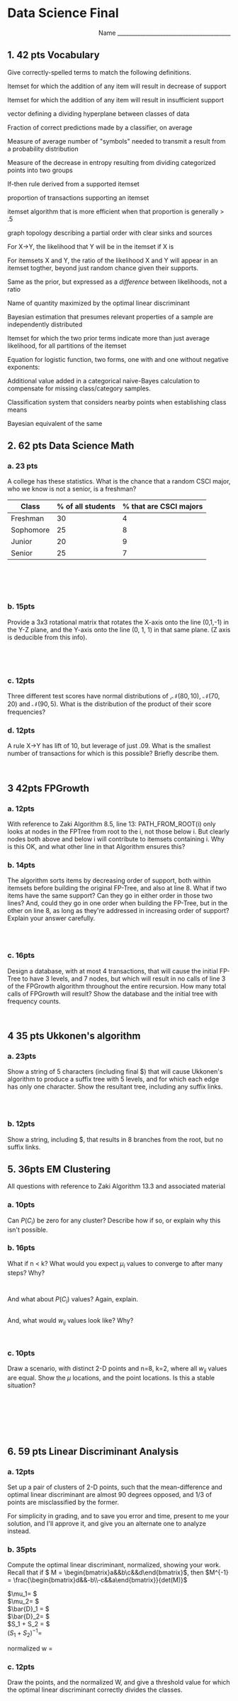 # Data Science Final
<div style="text-align: right">Name ________________________________________</div>

## 1. 42 pts Vocabulary
Give correctly-spelled terms to match the following definitions.

Itemset for which the addition of any item will result in decrease of support 

Itemset for which the addition of any item will result in insufficient support 

vector defining a dividing hyperplane between classes of data 

Fraction of correct predictions made by a classifier, on average 

Measure of average number of "symbols" needed to transmit a result from a probability distribution 

Measure of the decrease in entropy resulting from dividing categorized points into two groups 

If-then rule derived from a supported itemset


proportion of transactions supporting an itemset 

itemset algorithm that is more efficient when that proportion is generally > .5


graph topology describing a partial order with clear sinks and sources 

For X->Y, the likelihood that Y will be in the itemset if X is 

For itemsets X and Y, the ratio of the likelihood X and Y will appear in an itemset togther, beyond just random chance given their supports.

Same as the prior, but expressed as a *difference* between likelihoods, not a ratio 

Name of quantity maximized by the optimal linear discriminant 

Bayesian estimation that presumes relevant properties of a sample are independently distributed 

Itemset for which the two prior terms indicate more than just average likelihood, for all partitions of the itemset 

Equation for logistic function, two forms, one with and one without negative exponents: 

Additional value added in a categorical naive-Bayes calculation to compensate for missing class/category samples. 

Classification system that considers nearby points when establishing class means 

Bayesian equivalent of the same 

## 2. 62 pts Data Science Math
### a. 23 pts
A college has these statistics.  What is the chance that a random CSCI major, who we know is not a senior, is a freshman?

|Class | % of all students | % that are CSCI majors |
|--------------|-----------|------------|
| Freshman     | 30    | 4       |
| Sophomore   | 25  | 8       |
| Junior    | 20  | 9       |
| Senior     | 25  | 7       |

```





```

### b. 15pts 
Provide a 3x3 rotational matrix that rotates the X-axis onto the line (0,1,-1) in the Y-Z plane, and the Y-axis onto the line (0, 1, 1) in that same plane.  (Z axis is deducible from this info).
```




```
### c. 12pts
Three different test scores have normal distributions of ,$\mathcal{N}(80, 10)$,
$\mathcal{N}(70, 20)$ and $\mathcal{N}(90, 5)$.  What is the distribution of the
product of their score frequencies? 

### d. 12pts
A rule X->Y has lift of 10, but leverage of just .09.  What is the smallest number of transactions for which is this possible?  Briefly describe them.  
```


```
## 3 42pts FPGrowth

### a. 12pts
With reference to Zaki Algorithm 8.5, line 13:  PATH_FROM_ROOT(i) only looks at nodes
in the FPTree from root to the i, not those below i.  But clearly nodes both
above and below i will contribute to itemsets containing i.  Why is this OK, and what
other line in that Algorithm ensures this?  

### b. 14pts
The algorithm sorts items by decreasing order of support, both within itemsets before building the original FP-Tree, and also at line 8.  What if two items have the same support?  Can they go in either order in those two lines?  And, could they go in one order when building the FP-Tree, but in the other on line 8, as long as they're addressed in increasing order of support?  Explain your answer carefully.  
```



```
### c. 16pts
Design a database, with at most 4 transactions, that will cause the initial FP-Tree to have 3 levels, and 7 nodes, but which will result in no calls of line 3 of the FPGrowth algorithm throughout the entire recursion.  How many total calls of FPGrowth will result?  Show the database and the initial tree with frequency counts.  

```


```

## 4 35 pts Ukkonen's algorithm

### a. 23pts
Show a string of 5 characters (including final $) that will cause Ukkonen's algorithm to produce a suffix tree with 5 levels, and for which each edge has only one character. Show the resultant tree, including any suffix links.

```



```

### b. 12pts
Show a string, including $, that results in 8 branches from the root, but no suffix links. 


## 5. 36pts EM Clustering
All questions with reference to Zaki Algorithm 13.3 and associated material

### a. 10pts
Can $P(C_i)$ be zero for any cluster?  Describe how if so, or explain why this isn't possible. 

### b. 16pts
What if n < k? What would you expect $\mu_i$ values to converge to after many steps? Why?
```


```
And what about $P(C_i)$ values? Again, explain. 
```

```
And, what would $w_{ij}$ values look like?  Why? 
```


```
### c. 10pts
Draw a scenario, with distinct 2-D points and n=8, k=2, where all $w_{ij}$ values are equal.  Show the $\mu$ locations, and the point locations.  Is this a stable situation?
```







```

## 6. 59 pts Linear Discriminant Analysis
### a. 12pts
Set up a pair of clusters of 2-D points, such that the mean-difference and optimal linear discriminant are almost 90 degrees opposed, and 1/3 of points are misclassified by the former.

For simplicity in grading, and to save you error and time, present to me your solution, and I'll approve it, and give you an alternate one to analyze instead. 

### b. 35pts
Compute the optimal linear discriminant, normalized, showing your work.  Recall that if $ M = \begin{bmatrix}a&&b\\c&&d\end{bmatrix}$, then $M^{-1} = \frac{\begin{bmatrix}d&&-b\\-c&&a\end{bmatrix}}{det(M)}$


$\mu_1= $\
$\mu_2= $\
$\bar{D}_1 = $\
$\bar{D}_2= $\
$S_1 + S_2 = $\
$(S_1+S_2)^{-1} =$

normalized w =

### c. 12pts
Draw the points, and the normalized W, and give a threshold value for which the optimal linear discriminant correctly divides the classes.
```







```
## 7. 70 pts Linear Regression

### a. 20pts 
In Zaki Figure 23.5, the projections from points onto the plane do not appear to be orthogonal, yet the prior discussion follows an orthogonal projection operation, like the one for bivariate regression in Figure 23.4.  Is this inconsistent?  What are the dimensions of the two spaces shown in those two figures?
```




```
### b. 50pts
Given the data provided as a text file on Canvas, perform a linear regression analysis and predict the missing value for the last 10 points in that text file.  You may use Python, and any code you wrote previously for homeworks.  Copy the missing 10 numbers, to two decimals of accuracy, here.  (Verification hint, the first two should be between 19 and 22 and the final 3 are negative.)

```


```

## 8. 50pts Naive Bayes Estimation
Given the following categorical data for several classes of car, what is the likelihood
that a red, lo-cost, med-capacity car is a Sedan?  Use categorical naive Bayes classification, with pseudo-counts as necessary.

|Class | color(red/black/other) | cost(hi/lo) | load capacity(lo/med/hi)
|--------------|-----------|------------|----|
| Sedan     | red    | hi  | hi |
| Sedan     | black  | lo  | med |
| Sedan     | other  | lo  | lo |
| Minivan   | other  | lo  | hi |
| Minivan   | black  | hi  | hi |
| Sports    | red    | hi  | med |
| Sports    | red    | hi  | lo |
| Sports    | other  | lo  | lo |

### a. 20pts
Compute forward probabilities for red, lo-cost, and med-capacity, per class (9 values)
```



```
### b. 20pts
Perform naive-bayes combination of the above, per class (3 values)
```


```
### c. 10pts
Perform the Bayes estimation using these data (one value, but show work)